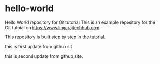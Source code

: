 # hello-world
Hello World repository for Git tutorial
This is an example repository for the Git tutoial on https://www.lingarajtechhub.com

This repository is built step by step in the tutorial.

this is first update from github sit

this is second update from github site.
